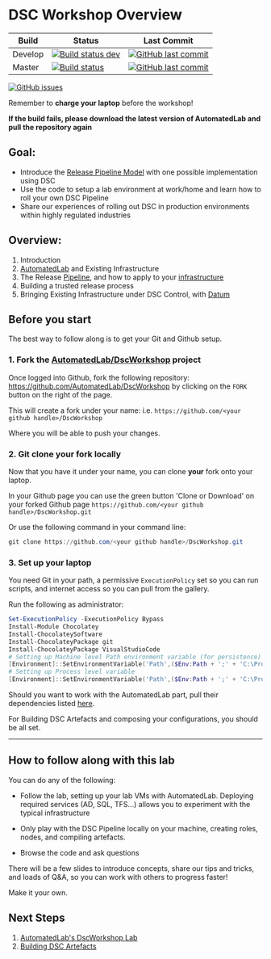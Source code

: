 # DSC Workshop Overview

Build | Status | Last Commit
--- | --- | ---
Develop | [![Build status dev](https://ci.appveyor.com/api/projects/status/9yynk81k3k05nasp/branch/develop?svg=true)](https://ci.appveyor.com/project/automatedlab/DscWorkshop) | [![GitHub last commit](https://img.shields.io/github/last-commit/AutomatedLab/DscWorkshop/dev.svg)](https://github.com/AutomatedLab/DscWorkshop/tree/dev/)
Master | [![Build status](https://ci.appveyor.com/api/projects/status/9yynk81k3k05nasp/branch/master?svg=true)](https://ci.appveyor.com/project/automatedlab/DscWorkshop) | [![GitHub last commit](https://img.shields.io/github/last-commit/AutomatedLab/DscWorkshop/master.svg)](https://github.com/AutomatedLab/DscWorkshop/tree/master/)

[![GitHub issues](https://img.shields.io/github/issues/AutomatedLab/DscWorkshop.svg)](https://github.com/AutomatedLab/DscWorkshop/issues)

Remember to **charge your laptop** before the workshop!

**If the build fails, please download the latest version of AutomatedLab and pull the repository again**

## Goal:

  - Introduce the [Release Pipeline Model](https://aka.ms/TRPM) with one possible implementation using DSC
  - Use the code to setup a lab environment at work/home and learn how to roll your own DSC Pipeline
  - Share our experiences of rolling out DSC in production environments within highly regulated industries

## Overview:

1. Introduction
2. [AutomatedLab](https://youtu.be/lrPlRvFR5fA) and Existing Infrastructure
3. The Release [Pipeline](https://gaelcolas.files.wordpress.com/2018/04/samplemodule_pipeline.mp4), and how to apply to your [infrastructure](https://gaelcolas.files.wordpress.com/2018/04/demo_dsc_sol.mp4)
4. Building a trusted release process 
5. Bringing Existing Infrastructure under DSC Control, with [Datum](https://gaelcolas.files.wordpress.com/2018/04/datum_quick.mp4)

## Before you start

The best way to follow along is to get your Git and Github setup.

### 1. Fork the [AutomatedLab/DscWorkshop](https://github.com/AutomatedLab/DscWorkshop) project 

Once logged into Github, fork the following repository: https://github.com/AutomatedLab/DscWorkshop by clicking on the `FORK` button on the right of the page.

This will create a fork under your name: 
i.e. `https://github.com/<your github handle>/DscWorkshop`

Where you will be able to push your changes.

### 2. Git clone your fork locally

Now that you have it under your name, you can clone **your** fork onto your laptop.

In your Github page you can use the green button 'Clone or Download' on your forked Github page `https://github.com/<your github handle>/DscWorkshop.git`

Or use the following command in your command line:

```Powershell
git clone https://github.com/<your github handle>/DscWorkshop.git
```

### 3. Set up your laptop

You need Git in your path, a permissive `ExecutionPolicy` set so you can run scripts, and internet access so you can pull from the gallery.

Run the following as administrator:

```PowerShell
Set-ExecutionPolicy -ExecutionPolicy Bypass
Install-Module Chocolatey
Install-ChocolateySoftware
Install-ChocolateyPackage git
Install-ChocolateyPackage VisualStudioCode
# Setting up Machine level Path environment variable (for persistence)
[Environment]::SetEnvironmentVariable('Path',($Env:Path + ';' + 'C:\Program Files\Git\bin'),'Machine')
# Setting up Process level variable
[Environment]::SetEnvironmentVariable('Path',($Env:Path + ';' + 'C:\Program Files\Git\bin'),'Process')
```

Should you want to work with the AutomatedLab part, pull their dependencies listed [here](./01%20AutomatedLab.md#prerequisites).

For Building DSC Artefacts and composing your configurations, you should be all set.

------

## How to follow along with this lab

You can do any of the following:

- Follow the lab, setting up your lab VMs with AutomatedLab. Deploying required services (AD, SQL, TFS...) allows you to experiment with the typical infrastructure

- Only play with the DSC Pipeline locally on your machine, creating roles, nodes, and compiling artefacts.

- Browse the code and ask questions

There will be a few slides to introduce concepts, share our tips and tricks, and loads of Q&A, so you can work with others to progress faster!

Make it your own.

## Next Steps

1. [AutomatedLab's DscWorkshop Lab](./01%20AutomatedLab.md)
2. [Building DSC Artefacts](./02%20Building_DSC_Artefacts.md)
